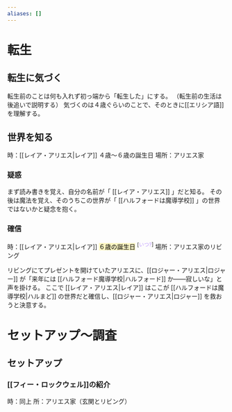 ```yaml
---
aliases: []
---
```

# 転生
## 転生に気づく
転生前のことは何も入れず初っ端から「転生した」にする。
（転生前の生活は後追いで説明する）
気づくのは４歳ぐらいのことで、そのときに[[エリシア語]]を理解する。
## 世界を知る
時：[[レイア・アリエス|レイア]] ４歳～６歳の誕生日
場所：アリエス家
### 疑惑
まず読み書きを覚え、自分の名前が「 [[レイア・アリエス]] 」だと知る。
その後は魔法を覚え、そのうちこの世界が「 [[ハルフォードは魔導学校]] 」の世界ではないかと疑念を抱く。
### 確信
時：[[レイア・アリエス|レイア]] <mark style="background: #FFF3A3A6;">６歳の誕生日</mark> <sup>[<font color="#c19dff">いつ?</font>]</sup>
場所：アリエス家のリビング

リビングにてプレゼントを開けていたアリエスに、[[ロジャー・アリエス|ロジャー]] が「来年には [[ハルフォード魔導学校|ハルフォード]] か――寂しいな」と声を掛ける。
ここで [[レイア・アリエス|レイア]] はここが [[ハルフォードは魔導学校|ハルまど]] の世界だと確信し、[[ロジャー・アリエス|ロジャー]] を救おうと決意する。
# セットアップ～調査
## セットアップ
### [[フィー・ロックウェル]]の紹介
時：同上
所：アリエス家（玄関とリビング）